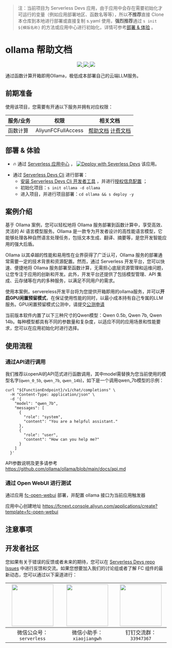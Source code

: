
> 注：当前项目为 Serverless Devs 应用，由于应用中会存在需要初始化才可运行的变量（例如应用部署地区、函数名等等），所以**不推荐**直接 Clone 本仓库到本地进行部署或直接复制 s.yaml 使用，**强烈推荐**通过 `s init ${模版名称}` 的方法或应用中心进行初始化，详情可参考[部署 & 体验](#部署--体验) 。

# ollama 帮助文档
<p align="center" class="flex justify-center">
    <a href="https://www.serverless-devs.com" class="ml-1">
    <img src="http://editor.devsapp.cn/icon?package=ollama&type=packageType">
  </a>
  <a href="http://www.devsapp.cn/details.html?name=ollama" class="ml-1">
    <img src="http://editor.devsapp.cn/icon?package=ollama&type=packageVersion">
  </a>
  <a href="http://www.devsapp.cn/details.html?name=ollama" class="ml-1">
    <img src="http://editor.devsapp.cn/icon?package=ollama&type=packageDownload">
  </a>
</p>

<description>

通过函数计算开箱即用Ollama，极低成本部署自己的云端LLM服务。

</description>

<codeUrl>



</codeUrl>
<preview>



</preview>


## 前期准备

使用该项目，您需要有开通以下服务并拥有对应权限：

<service>



| 服务/业务 |  权限  | 相关文档 |
| --- |  --- | --- |
| 函数计算 |  AliyunFCFullAccess | [帮助文档](https://help.aliyun.com/product/2508973.html) [计费文档](https://help.aliyun.com/document_detail/2512928.html) |

</service>

<remark>



</remark>

<disclaimers>



</disclaimers>

## 部署 & 体验

<appcenter>
   
- :fire: 通过 [Serverless 应用中心](https://fcnext.console.aliyun.com/applications/create?template=ollama) ，
  [![Deploy with Severless Devs](https://img.alicdn.com/imgextra/i1/O1CN01w5RFbX1v45s8TIXPz_!!6000000006118-55-tps-95-28.svg)](https://fcnext.console.aliyun.com/applications/create?template=ollama) 该应用。
   
</appcenter>
<deploy>
    
- 通过 [Serverless Devs Cli](https://www.serverless-devs.com/serverless-devs/install) 进行部署：
  - [安装 Serverless Devs Cli 开发者工具](https://www.serverless-devs.com/serverless-devs/install) ，并进行[授权信息配置](https://docs.serverless-devs.com/fc/config) ；
  - 初始化项目：`s init ollama -d ollama`
  - 进入项目，并进行项目部署：`cd ollama && s deploy -y`
   
</deploy>

## 案例介绍

<appdetail id="flushContent">

基于 Ollama 案例，您可以轻松地将 Ollama 服务部署到函数计算中，享受高效、灵活的 AI 语言模型服务。Ollama 是一款专为开发者设计的高性能语言模型，它能够处理各种自然语言处理任务，包括文本生成、翻译、摘要等，是您开发智能应用的强大后盾。

Ollama 以其卓越的性能和易用性在业界获得了广泛认可，Ollama 服务的部署通常需要一定的技术背景和资源配置。然而，通过 Serverless 开发平台，您可以快速、便捷地将 Ollama 服务部署至函数计算，无需担心底层资源管理和运维问题，让您专注于应用的创新和开发。此外，开发平台还提供了包括模型管理、API 集成、云存储等在内的多种服务，以满足不同用户的需求。

使用本案例，servereless开发平台将为您提供开箱即用的ollama服务，并可以**开启GPU闲置预留模式**，在保证使用性能的同时，以最小成本持有自己专属的LLM服务。GPU闲置预留模式公测中，请提交[公测申请](https://survey.aliyun.com/apps/zhiliao/dXfRVPEm-)

当前版本软件内置了以下三种尺寸的Qwen模型：Qwen 0.5b, Qwen 7b, Qwen 14b。每种模型都具有不同的参数量和复杂度，以适应不同的应用场景和性能要求，您可以在应用初始化时进行选择。

</appdetail>

## 使用流程

<usedetail id="flushContent">

### 通过API进行调用
我们推荐以openAI的API范式进行函数调用，其中model需替换为您当前使用的模型名字(`qwen_0_5b`, `qwen_7b`, `qwen_14b`)，如下是一个调用qwen_7b模型的示例：
```
curl "${FunctionEndpoint}/v1/chat/completions" \
  -H "Content-Type: application/json" \
  -d '{
    "model": "qwen_7b",
    "messages": [
      {
        "role": "system",
        "content": "You are a helpful assistant."
      },
      {
        "role": "user",
        "content": "How can you help me?"
      }
    ]
  }'
```
API参数说明及更多请参考 https://github.com/ollama/ollama/blob/main/docs/api.md


### 通过 Open WebUI 进行测试

通过应用 [fc-open-webui](https://github.com/devsapp/fc-open-webui) 部署，并配置 ollama 接口为当前应用触发器

应用中心创建地址 https://fcnext.console.aliyun.com/applications/create?template=fc-open-webui



</usedetail>

## 注意事项

<matters id="flushContent">
</matters>


<devgroup>


## 开发者社区

您如果有关于错误的反馈或者未来的期待，您可以在 [Serverless Devs repo Issues](https://github.com/serverless-devs/serverless-devs/issues) 中进行反馈和交流。如果您想要加入我们的讨论组或者了解 FC 组件的最新动态，您可以通过以下渠道进行：

<p align="center">  

| <img src="https://serverless-article-picture.oss-cn-hangzhou.aliyuncs.com/1635407298906_20211028074819117230.png" width="130px" > | <img src="https://serverless-article-picture.oss-cn-hangzhou.aliyuncs.com/1635407044136_20211028074404326599.png" width="130px" > | <img src="https://serverless-article-picture.oss-cn-hangzhou.aliyuncs.com/1635407252200_20211028074732517533.png" width="130px" > |
| --------------------------------------------------------------------------------------------------------------------------------- | --------------------------------------------------------------------------------------------------------------------------------- | --------------------------------------------------------------------------------------------------------------------------------- |
| <center>微信公众号：`serverless`</center>                                                                                         | <center>微信小助手：`xiaojiangwh`</center>                                                                                        | <center>钉钉交流群：`33947367`</center>                                                                                           |
</p>
</devgroup>
